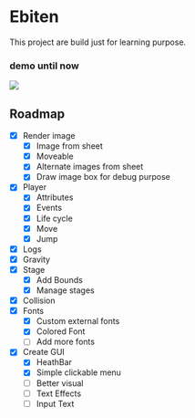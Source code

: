   
# Ebiten
This project are build just for learning purpose.

### demo until now

![](demo.gif)
  
##  Roadmap

-  [X] Render image
	-  [X] Image from sheet
	-  [X] Moveable
	-  [X] Alternate images from sheet
	-  [X] Draw image box for debug purpose

-  [X]   Player
 	-  [X]  Attributes
 	-  [X]  Events
 	-  [X]  Life cycle
 	- [X] Move
 	- [X] Jump
 
 -  [X]  Logs 
 -  [X]  Gravity
 -  [X]  Stage
	 -  [X]  Add Bounds
	 -  [X] Manage stages 
 -  [X] Collision
 -  [X]  Fonts
	 - [X]  Custom external fonts
  	-  [X] Colored Font
  	-  [ ] Add more fonts
  - [X] Create GUI
	  - [X] HeathBar
	  - [X] Simple clickable menu
	  - [ ] Better visual
	  - [ ] Text Effects
	  - [ ] Input Text
